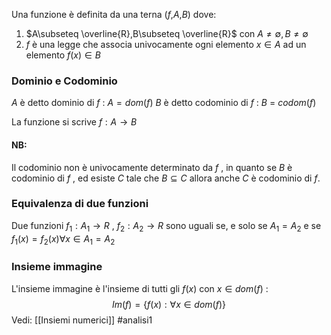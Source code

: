 Una funzione è definita da una terna ($f$,$A$,$B$) dove:
1) $A\subseteq \overline{R},B\subseteq \overline{R}$ con $A\neq \emptyset,B\neq \emptyset$
2) $f$ è una legge  che associa univocamente ogni elemento $x\in A$ ad un elemento $f(x)\in B$ 

### Dominio e Codominio
$A$ è detto dominio di $f$ : $A=dom(f)$
$B$ è detto codominio di $f$ : $B$ = $codom(f)$

La funzione si scrive $f: A\to B$ 

#### NB:
Il codominio non è univocamente determinato da $f$ , in quanto se $B$ è codominio di $f$ , ed esiste $C$ tale che $B\subseteq C$ allora anche $C$ è codominio di $f$.

### Equivalenza di due funzioni
Due funzioni $f_{1}:A_{1}\to R$ , $f_{2}: A_{2}\to R$ sono uguali se, e solo se $A_{1}= A_{2}$ e se $f_{1}(x)=f_{2}(x) \forall x\in A_{1}=A_{2}$ 

### Insieme immagine
L'insieme immagine  è l'insieme di tutti gli $f(x)$ con $x\in dom(f)$ :$$Im(f)=\{ f(x) : \forall x\in dom(f) \}$$
Vedi: [[Insiemi numerici]]
#analisi1 